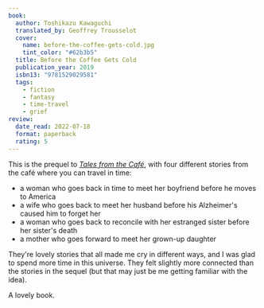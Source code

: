 ```yaml
---
book:
  author: Toshikazu Kawaguchi
  translated_by: Geoffrey Trousselot
  cover:
    name: before-the-coffee-gets-cold.jpg
    tint_color: "#62b3b5"
  title: Before the Coffee Gets Cold
  publication_year: 2019
  isbn13: "9781529029581"
  tags:
    - fiction
    - fantasy
    - time-travel
    - grief
review:
  date_read: 2022-07-18
  format: paperback
  rating: 5
---
```


This is the prequel to [*Tales from the Café*](/reviews/before-the-coffee-gets-cold-tales-from-the-cafe/), with four different stories from the café where you can travel in time:

*   a woman who goes back in time to meet her boyfriend before he moves to America
*   a wife who goes back to meet her husband before his Alzheimer's caused him to forget her
*   a woman who goes back to reconcile with her estranged sister before her sister's death
*   a mother who goes forward to meet her grown-up daughter

They're lovely stories that all made me cry in different ways, and I was glad to spend more time in this universe.
They felt slightly more connected than the stories in the sequel (but that may just be me getting familiar with the idea).

A lovely book.
